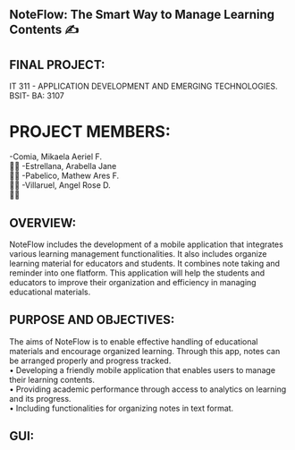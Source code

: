 ## NoteFlow: The Smart Way to Manage Learning Contents ✍️


## FINAL PROJECT: 
IT 311 - APPLICATION DEVELOPMENT AND EMERGING TECHNOLOGIES.<br>
BSIT- BA: 3107<br>

# PROJECT MEMBERS:

  -Comia, Mikaela Aeriel F. <br> 🙋‍♀️
  -Estrellana, Arabella Jane <br> 🙋‍♀️
  -Pabelico, Mathew Ares F. <br> 🙋‍♂️
  -Villaruel, Angel Rose D. <br> 🙋‍♂️

## OVERVIEW:
NoteFlow includes the development of a mobile application that integrates various learning management functionalities. It also includes organize learning material for educators and students. It combines note taking and reminder into one flatform. This application will help the students and educators to improve their organization and efficiency in managing educational materials.<br>


## PURPOSE AND OBJECTIVES:
The aims of NoteFlow is to enable effective handling of educational materials and encourage organized learning. Through this app, notes can be arranged properly and progress tracked.<br>
• Developing a friendly mobile application that enables users to manage their learning contents.<br>
• Providing academic performance through access to analytics on learning and its progress.<br>
• Including functionalities for organizing notes in text format.<br>


## GUI:

